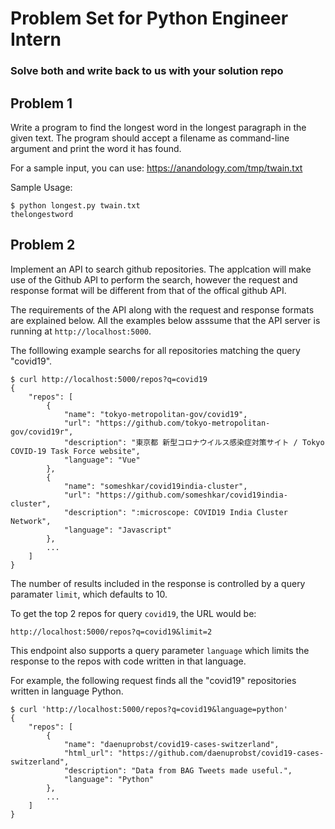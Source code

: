 # Problem Set for Python Engineer Intern
### Solve both and write back to us with your solution repo


## Problem 1

Write a program to find the longest word in the longest paragraph in the given text. The program should accept a filename as command-line argument and print the word it has found.

For a sample input, you can use:
https://anandology.com/tmp/twain.txt

Sample Usage:

```
$ python longest.py twain.txt
thelongestword
```

## Problem 2

Implement an API to search github repositories. The applcation will make use of the Github API to perform the search, however the request and response format will be different from that of the offical github API.

The requirements of the API along with the request and response formats are explained below. All the examples below asssume that the API server is running at `http://localhost:5000`.

The folllowing example searchs for all repositories matching the query "covid19".

```
$ curl http://localhost:5000/repos?q=covid19
{
    "repos": [
        {
            "name": "tokyo-metropolitan-gov/covid19",
            "url": "https://github.com/tokyo-metropolitan-gov/covid19r",
            "description": "東京都 新型コロナウイルス感染症対策サイト / Tokyo COVID-19 Task Force website",
            "language": "Vue"
        },
        {
            "name": "someshkar/covid19india-cluster",
            "url": "https://github.com/someshkar/covid19india-cluster",
            "description": ":microscope: COVID19 India Cluster Network",
            "language": "Javascript"
        },
        ...
    ]
}
```

The number of results included in the response is controlled by a query paramater `limit`, which defaults to 10.

To get the top 2 repos for query `covid19`, the URL would be: 

    http://localhost:5000/repos?q=covid19&limit=2

This endpoint also supports a query parameter `language` which limits the response to the repos with code written in that language.

For example, the following request finds all the "covid19" repositories written in language Python.

```
$ curl 'http://localhost:5000/repos?q=covid19&language=python'
{
    "repos": [
        {
            "name": "daenuprobst/covid19-cases-switzerland",
            "html_url": "https://github.com/daenuprobst/covid19-cases-switzerland",
            "description": "Data from BAG Tweets made useful.",
            "language": "Python"
        },
        ...
    ]
}
```